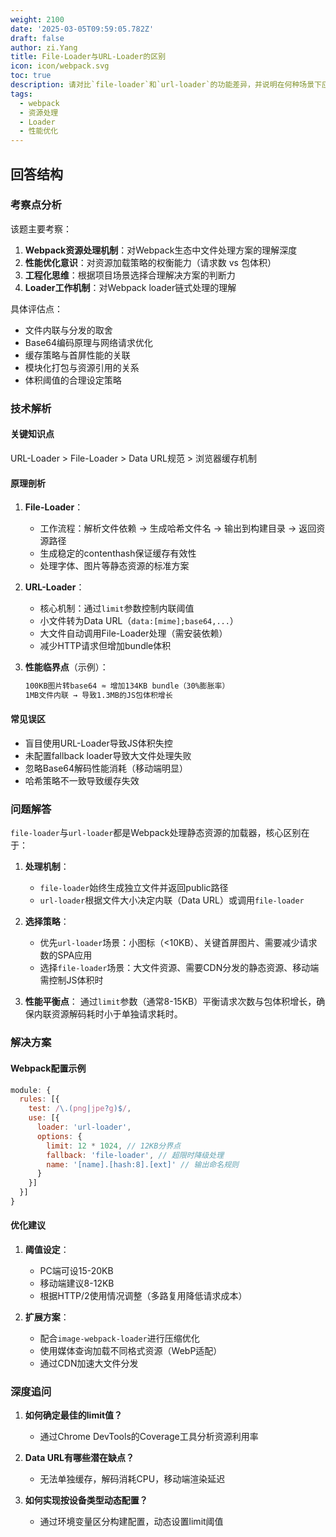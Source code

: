 ```yaml
---
weight: 2100
date: '2025-03-05T09:59:05.782Z'
draft: false
author: zi.Yang
title: File-Loader与URL-Loader的区别
icon: icon/webpack.svg
toc: true
description: 请对比`file-loader`和`url-loader`的功能差异，并说明在何种场景下应优先选择其中一种？
tags:
  - webpack
  - 资源处理
  - Loader
  - 性能优化
---
```


## 回答结构

### 考察点分析

该题主要考察：

1. **Webpack资源处理机制**：对Webpack生态中文件处理方案的理解深度
2. **性能优化意识**：对资源加载策略的权衡能力（请求数 vs 包体积）
3. **工程化思维**：根据项目场景选择合理解决方案的判断力
4. **Loader工作机制**：对Webpack loader链式处理的理解

具体评估点：

- 文件内联与分发的取舍
- Base64编码原理与网络请求优化
- 缓存策略与首屏性能的关联
- 模块化打包与资源引用的关系
- 体积阈值的合理设定策略

### 技术解析

#### 关键知识点

URL-Loader > File-Loader > Data URL规范 > 浏览器缓存机制

#### 原理剖析

1. **File-Loader**：
   - 工作流程：解析文件依赖 → 生成哈希文件名 → 输出到构建目录 → 返回资源路径
   - 生成稳定的contenthash保证缓存有效性
   - 处理字体、图片等静态资源的标准方案

2. **URL-Loader**：
   - 核心机制：通过`limit`参数控制内联阈值
   - 小文件转为Data URL（`data:[mime];base64,...`）
   - 大文件自动调用File-Loader处理（需安装依赖）
   - 减少HTTP请求但增加bundle体积

3. **性能临界点**（示例）：

   ```bash
   100KB图片转base64 ≈ 增加134KB bundle（30%膨胀率）
   1MB文件内联 → 导致1.3MB的JS包体积增长
   ```

#### 常见误区

- 盲目使用URL-Loader导致JS体积失控
- 未配置fallback loader导致大文件处理失败
- 忽略Base64解码性能消耗（移动端明显）
- 哈希策略不一致导致缓存失效

### 问题解答

`file-loader`与`url-loader`都是Webpack处理静态资源的加载器，核心区别在于：

1. **处理机制**：
   - `file-loader`始终生成独立文件并返回public路径
   - `url-loader`根据文件大小决定内联（Data URL）或调用`file-loader`

2. **选择策略**：
   - 优先`url-loader`场景：小图标（<10KB）、关键首屏图片、需要减少请求数的SPA应用
   - 选择`file-loader`场景：大文件资源、需要CDN分发的静态资源、移动端需控制JS体积时

3. **性能平衡点**：
   通过`limit`参数（通常8-15KB）平衡请求次数与包体积增长，确保内联资源解码耗时小于单独请求耗时。

### 解决方案

#### Webpack配置示例

```javascript
module: {
  rules: [{
    test: /\.(png|jpe?g)$/,
    use: [{
      loader: 'url-loader',
      options: {
        limit: 12 * 1024, // 12KB分界点
        fallback: 'file-loader', // 超限时降级处理
        name: '[name].[hash:8].[ext]' // 输出命名规则
      }
    }]
  }]
}
```

#### 优化建议

1. **阈值设定**：
   - PC端可设15-20KB
   - 移动端建议8-12KB
   - 根据HTTP/2使用情况调整（多路复用降低请求成本）

2. **扩展方案**：
   - 配合`image-webpack-loader`进行压缩优化
   - 使用媒体查询加载不同格式资源（WebP适配）
   - 通过CDN加速大文件分发

### 深度追问

1. **如何确定最佳的limit值？**
   - 通过Chrome DevTools的Coverage工具分析资源利用率

2. **Data URL有哪些潜在缺点？**
   - 无法单独缓存，解码消耗CPU，移动端渲染延迟

3. **如何实现按设备类型动态配置？**
   - 通过环境变量区分构建配置，动态设置limit阈值
